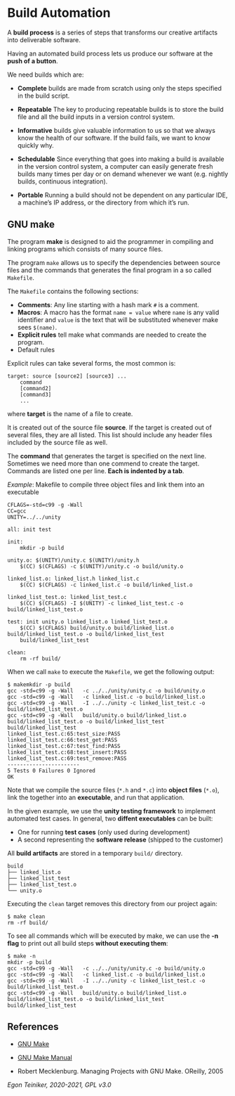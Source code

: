 # Build Automation

A **build process** is a series of steps that transforms our creative artifacts into deliverable software.

Having an automated build process lets us produce our software at the **push of a button**.

We need builds which are:
* **Complete** builds are made from scratch using only the steps specified in the build script.
    
* **Repeatable** The key to producing repeatable builds is to store the build file and all the build inputs 
    in a version control system.

* **Informative** builds give valuable information to us so that we always know the health of our software. 
    If the build fails, we want to know quickly why.
    
 * **Schedulable** Since everything that goes into making a build is available in the version control system, 
    a computer can easily generate fresh builds many times per day or on demand whenever we want 
    (e.g. nightly builds, continuous integration).
 
 * **Portable** Running a build should not be dependent on any particular IDE, a machine’s IP address, 
    or the directory from which it’s run.



## GNU make

The program **make** is designed to aid the programmer in compiling and linking programs which consists of many 
source files.

The program `make` allows us to specify the dependencies between source files 
and the commands that generates the final program in a so called `Makefile`.

The `Makefile` contains the following sections:
* **Comments**: Any line starting with a hash mark `#` is a comment.
* **Macros**: A macro has the format `name = value` where `name` is any valid identifier 
    and `value` is the text that will be substituted whenever make sees `$(name)`.
* **Explicit rules** tell make what commands are needed to create the program.
* Default rules

Explicit rules can take several forms, the most common is:
```
target: source [source2] [source3] ...
    command
    [command2]
    [command3]
    ...
```
where **target** is the name of a file to create.

It is created out of the source file **source**. If the target is created out of several files, they
are all listed.
This list should include any header files included by the source file as well.

The **command** that generates the target is specified on the next line.
Sometimes we need more than one commend to create the target.
Commands are listed one per line.
**Each is indented by a tab**.

_Example_: Makefile to compile three object files and link them into an executable
```
CFLAGS=-std=c99 -g -Wall  
CC=gcc
UNITY=../../unity

all: init test

init:
	mkdir -p build

unity.o: $(UNITY)/unity.c $(UNITY)/unity.h
	$(CC) $(CFLAGS) -c $(UNITY)/unity.c -o build/unity.o

linked_list.o: linked_list.h linked_list.c
	$(CC) $(CFLAGS) -c linked_list.c -o build/linked_list.o

linked_list_test.o: linked_list_test.c
	$(CC) $(CFLAGS) -I $(UNITY) -c linked_list_test.c -o build/linked_list_test.o

test: init unity.o linked_list.o linked_list_test.o
	$(CC) $(CFLAGS) build/unity.o build/linked_list.o build/linked_list_test.o -o build/linked_list_test
	build/linked_list_test

clean:
	rm -rf build/
```

When we call `make` to execute the `Makefile`, we get the following output:
```
$ makemkdir -p build
gcc -std=c99 -g -Wall   -c ../../unity/unity.c -o build/unity.o
gcc -std=c99 -g -Wall   -c linked_list.c -o build/linked_list.o
gcc -std=c99 -g -Wall   -I ../../unity -c linked_list_test.c -o build/linked_list_test.o
gcc -std=c99 -g -Wall   build/unity.o build/linked_list.o build/linked_list_test.o -o build/linked_list_test
build/linked_list_test
linked_list_test.c:65:test_size:PASS
linked_list_test.c:66:test_get:PASS
linked_list_test.c:67:test_find:PASS
linked_list_test.c:68:test_insert:PASS
linked_list_test.c:69:test_remove:PASS
-----------------------
5 Tests 0 Failures 0 Ignored 
OK
```
Note that we compile the source files (`*.h` and `*.c`) into **object files** (`*.o`), link the together 
into an **executable**, and run that application.

In the given example, we use the **unity testing framework** to implement automated test cases.
In general, two **diffent executables** can be built: 
* One for running **test cases** (only used during development)
* A second representing the **software release** (shipped to the customer)

All **build artifacts** are stored in a temporary `build/` directory. 
```
build
├── linked_list.o
├── linked_list_test
├── linked_list_test.o
└── unity.o
```

Executing the `clean` target removes this directory from our project again:
```
$ make clean
rm -rf build/
```

To see all commands which will be executed by make, we can use the **-n flag** 
to print out all build steps **without executing them**:
```
$ make -n
mkdir -p build
gcc -std=c99 -g -Wall   -c ../../unity/unity.c -o build/unity.o
gcc -std=c99 -g -Wall   -c linked_list.c -o build/linked_list.o
gcc -std=c99 -g -Wall   -I ../../unity -c linked_list_test.c -o build/linked_list_test.o
gcc -std=c99 -g -Wall   build/unity.o build/linked_list.o build/linked_list_test.o -o build/linked_list_test
build/linked_list_test
```

## References
* [GNU Make](https://www.gnu.org/software/make/)

* [GNU Make Manual](https://www.gnu.org/software/make/manual/)

* Robert Mecklenburg. Managing Projects with GNU Make. OReilly, 2005



*Egon Teiniker, 2020-2021, GPL v3.0* 
